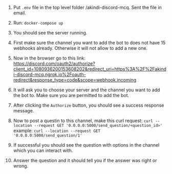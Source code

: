 1. Put ```.env``` file in the top level folder /akindi-discord-mcq. Sent the file in email.

2. Run:
 ```docker-compose up```

3. You should see the server running.

4. First make sure the channel you want to add the bot to does not have 15 webhooks already. Otherwise it will not allow to add a new one.

5. Now in the browser go to this link:
https://discord.com/oauth2/authorize?client_id=1080936200153608202&redirect_uri=https%3A%2F%2Fakindi-discord-mcq.ngrok.io%2Foauth-redirect&response_type=code&scope=webhook.incoming

6. It will ask you to choose your server and the channel you want to add the bot to. Make sure you are permitted to add the bot.

7. After clicking the ```Authorize``` button, you should see a success response message.

8. Now to post a questin to this channel, make this curl request:
```curl --location --request GET '0.0.0.0:5000/send_question/<question_id>'```
example:
```curl --location --request GET '0.0.0.0:5000/send_question/1'```

9. If successful you should see the question with options in the channel which you can interact with.

10. Answer the question and it should tell you if the answer was right or wrong.